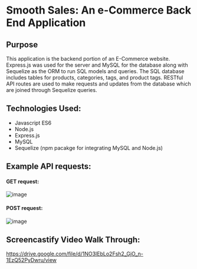 # Smooth Sales: An e-Commerce Back End Application 
## Purpose
This application is the backend portion of an E-Commerce website. Express.js was used for the server and MySQL for the database along with Sequelize as the ORM to run SQL models and queries. The SQL database includes tables for products, categories, tags, and product tags. RESTful API routes are used to make requests and updates from the database which are joined through Sequelize queries.

## Technologies Used:
* Javascript ES6
* Node.js
* Express.js
* MySQL
* Sequelize (npm pacakge for integrating MySQL and Node.js)

## Example API requests: 
#### GET request:

![image](https://user-images.githubusercontent.com/75647359/157578500-929cc663-2a47-4b73-9a08-f74502bdd353.png)

#### POST request: 

![image](https://user-images.githubusercontent.com/75647359/157578593-2ecd179b-8c5c-4b4a-82d7-b7c2442fa7cd.png)


## Screencastify Video Walk Through: 
https://drive.google.com/file/d/1NO3IEbLo2Fsh2_GjO_n-1EzQ52PyDwru/view
